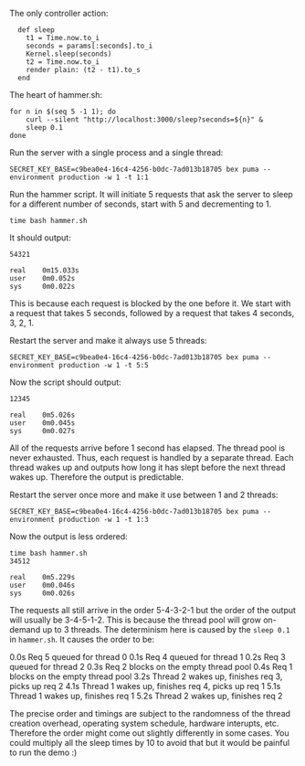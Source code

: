 The only controller action:

```
  def sleep
    t1 = Time.now.to_i
    seconds = params[:seconds].to_i
    Kernel.sleep(seconds)
    t2 = Time.now.to_i
    render plain: (t2 - t1).to_s
  end
```

The heart of hammer.sh:

```
for n in $(seq 5 -1 1); do
	curl --silent "http://localhost:3000/sleep?seconds=${n}" &
	sleep 0.1
done
```

Run the server with a single process and a single thread:

```
SECRET_KEY_BASE=c9bea0e4-16c4-4256-b0dc-7ad013b18705 bex puma --environment production -w 1 -t 1:1
```

Run the hammer script. It will initiate 5 requests that ask the server to sleep for a different number of seconds, start with 5 and decrementing to 1.

```
time bash hammer.sh
```

It should output:

```
54321

real    0m15.033s
user    0m0.052s
sys     0m0.022s
```

This is because each request is blocked by the one before it. We start with a request that takes 5 seconds, followed by a request that takes 4 seconds, 3, 2, 1.

Restart the server and make it always use 5 threads:

```
SECRET_KEY_BASE=c9bea0e4-16c4-4256-b0dc-7ad013b18705 bex puma --environment production -w 1 -t 5:5
```

Now the script should output:

```
12345

real    0m5.026s
user    0m0.045s
sys     0m0.027s
```

All of the requests arrive before 1 second has elapsed. The thread pool is never exhausted. Thus, each request is handled by a separate thread. Each thread wakes up and outputs how long it has slept before the next thread wakes up. Therefore the output is predictable.


Restart the server once more and make it use between 1 and 2 threads:

```
SECRET_KEY_BASE=c9bea0e4-16c4-4256-b0dc-7ad013b18705 bex puma --environment production -w 1 -t 1:3
```

Now the output is less ordered:

```
time bash hammer.sh 
34512

real    0m5.229s
user    0m0.046s
sys     0m0.026s
```

The requests all still arrive in the order 5-4-3-2-1 but the order of the output will usually be 3-4-5-1-2. This is because the thread pool will grow on-demand up to 3 threads. The determinism here is caused by the `sleep 0.1` in `hammer.sh`. It causes the order to be:

0.0s Req 5 queued for thread 0
0.1s Req 4 queued for thread 1
0.2s Req 3 queued for thread 2
0.3s Req 2 blocks on the empty thread pool
0.4s Req 1 blocks on the empty thread pool
3.2s Thread 2 wakes up, finishes req 3, picks up req 2
4.1s Thread 1 wakes up, finishes req 4, picks up req 1
5.1s Thread 1 wakes up, finishes req 1
5.2s Thread 2 wakes up, finishes req 2

The precise order and timings are subject to the randomness of the thread creation overhead, operating system schedule, hardware interupts, etc. Therefore the order might come out slightly differently in some cases. You could multiply all the sleep times by 10 to avoid that but it would be painful to run the demo :)


